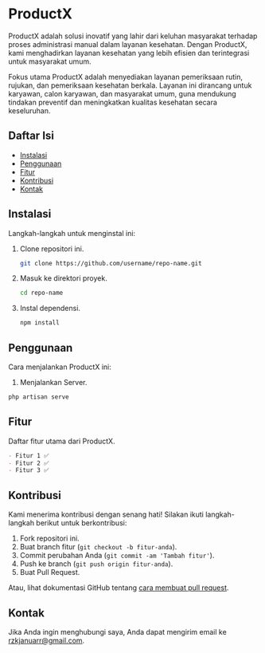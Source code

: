 # ProductX

ProductX adalah solusi inovatif yang lahir dari keluhan masyarakat terhadap proses administrasi manual dalam layanan kesehatan. Dengan ProductX, kami menghadirkan layanan kesehatan yang lebih efisien dan terintegrasi untuk masyarakat umum.

Fokus utama ProductX adalah menyediakan layanan pemeriksaan rutin, rujukan, dan pemeriksaan kesehatan berkala. Layanan ini dirancang untuk karyawan, calon karyawan, dan masyarakat umum, guna mendukung tindakan preventif dan meningkatkan kualitas kesehatan secara keseluruhan.

## Daftar Isi
- [Instalasi](#instalasi)
- [Penggunaan](#penggunaan)
- [Fitur](#fitur)
- [Kontribusi](#kontribusi)
- [Kontak](#kontak)

## Instalasi
Langkah-langkah untuk menginstal <ProductX> ini:

1. Clone repositori ini.
    ```bash
    git clone https://github.com/username/repo-name.git
    ```
2. Masuk ke direktori proyek.
    ```bash
    cd repo-name
    ```
3. Instal dependensi.
    ```bash
    npm install
    ```
## Penggunaan
Cara menjalankan ProductX ini:

1. Menjalankan Server.
```bash
php artisan serve
```

## Fitur
Daftar fitur utama dari ProductX.

```markdown
- Fitur 1 ✅
- Fitur 2 ✅
- Fitur 3 ✅
```

## Kontribusi
Kami menerima kontribusi dengan senang hati! Silakan ikuti langkah-langkah berikut untuk berkontribusi:

1. Fork repositori ini.
2. Buat branch fitur (`git checkout -b fitur-anda`).
3. Commit perubahan Anda (`git commit -am 'Tambah fitur'`).
4. Push ke branch (`git push origin fitur-anda`).
5. Buat Pull Request.

Atau, lihat dokumentasi GitHub tentang [cara membuat pull request](https://help.github.com/en/github/collaborating-with-issues-and-pull-requests/creating-a-pull-request).

## Kontak
Jika Anda ingin menghubungi saya, Anda dapat mengirim email ke <rzkjanuarr@gmail.com>.



